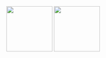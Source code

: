 
<div>
  <img height="120em" src="https://github-readme-stats-sigma-five.vercel.app/api?username=sandraemiko&show_icons=true&theme=dracula&include_all_commits=true&count_private=true"/>
  <img height="120em" src="https://github-readme-stats-sigma-five.vercel.app/api/top-langs/?username=sandraemiko&layout=compact&langs_count=16&theme=dracula"/>
</div>





